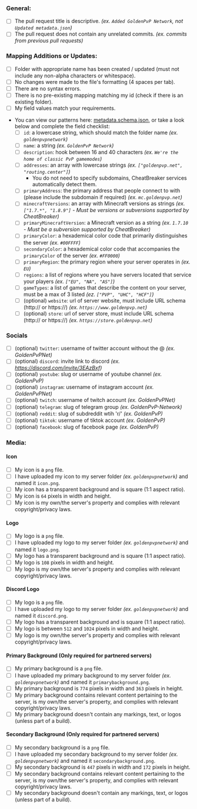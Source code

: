 ### General:
* [ ] The pull request title is descriptive. *(ex. `Added GoldenPvP Network`, not `Updated metadata.json`)*
* [ ] The pull request does not contain any unrelated commits.  *(ex. commits from previous pull requests)*

### Mapping Additions or Updates:
* [ ] Folder with appropriate name has been created / updated (must not include any non-alpha characters or whitespace).
* [ ] No changes were made to the file's formatting (4 spaces per tab).
* [ ] There are no syntax errors.
* [ ] There is no pre-existing mapping matching my id (check if there is an existing folder).
* [ ] My field values match your requirements.
* You can view our patterns here: [metadata.schema.json](https://github.com/CheatBreakerNet/Client-API/blob/master/mappings/metadata.schema.json), or take a look below and complete the field checklist:
  - [ ] `id`: a lowercase string, which should match the folder name *(ex. `goldenpvpnetwork`)*
  - [ ] `name`: a string *(ex. `GoldenPvP Network`)*
  - [ ] `description`: hook between 16 and 40 characters *(ex. `We're the home of classic PvP gamemodes`)* 
  - [ ] `addresses`: an array with lowercase strings *(ex. `["goldenpvp.net", "routing.center"]`)*
    - You do not need to specify subdomains, CheatBreaker services automatically detect them.
  - [ ] `primaryAddress`: the primary address that people connect to with (please include the subdomain if required) *(ex. `mc.goldenpvp.net`)*
  - [ ] `minecraftVersions`: an array with Minecraft versions as strings *(ex. `["1.7.*", "1.8.9"]` - Must be versions or subversions supported by CheatBreaker)*
  - [ ] `primaryMinecraftVersion`: a Minecraft version as a string *(ex. `1.7.10` - Must be a subversion supported by CheatBreaker)*
  - [ ] `primaryColor`: a hexademical color code that primarily distinguishes the server *(ex. `#00FFFF`)* 
  - [ ] `secondaryColor`: a hexademical color code that accompanies the `primaryColor` of the server *(ex. `#FF0000`)*
  - [ ] `primaryRegion`: the primary region where your server operates in *(ex. `EU`)*
  - [ ] `regions`: a list of regions where you have servers located that service your players *(ex. `["EU", "NA", "AS"]`)*
  - [ ] `gameTypes`: a list of games that describe the content on your server, must be a max of 3 listed *(ez. `["PVP", "UHC", "HCF"]`)*
  - [ ] (optional) `website`: url of server website, must include URL schema (http:// or https://) *(ex. `https://www.goldenpvp.net`)*
  - [ ] (optional) `store`: url of server store, must include URL schema (http:// or https://) *(ex. `https://store.goldenpvp.net`)*

### Socials
* [ ] (optional) `twitter`: username of twitter account without the @ *(ex. GoldenPvPNet)*
* [ ] (optional) `discord`: invite link to discord *(ex. https://discord.com/invite/3EAzBxf)*
* [ ] (optional) `youtube`: slug or username of youtube channel *(ex. GoldenPvP)*
* [ ] (optional) `instagram`: username of instagram account *(ex. GoldenPvPNet)*
* [ ] (optional) `twitch`: username of twitch account *(ex. GoldenPvPNet)*
* [ ] (optional) `telegram`: slug of telegram group *(ex. GoldenPvP-Network)*
* [ ] (optional) `reddit`: slug of subdreddit wtih 'r/' *(ex. GoldenPvP)*
* [ ] (optional) `tiktok`: username of tiktok account *(ex. GoldenPvP)*
* [ ] (optional) `facebook`: slug of facebook page *(ex. GoldenPvP)*

### Media:
#### Icon
* [ ] My icon is a `png` file.
* [ ] I have uploaded my icon to my server folder *(ex. `goldenpvpnetwork`)* and named it `icon.png`.
* [ ] My icon has a transparent background and is square (1:1 aspect ratio).
* [ ] My icon is `64` pixels in width and height.
* [ ] My icon is my own/the server's property and complies with relevant copyright/privacy laws.

#### Logo
* [ ] My logo is a `png` file.
* [ ] I have uploaded my logo to my server folder *(ex. `goldenpvpnetwork`)* and named it `logo.png`.
* [ ] My logo has a transparent background and is square (1:1 aspect ratio).
* [ ] My logo is `108` pixels in width and height.
* [ ] My logo is my own/the server's property and complies with relevant copyright/privacy laws.

#### Discord Logo
* [ ] My logo is a `png` file.
* [ ] I have uploaded my logo to my server folder *(ex. `goldenpvpnetwork`)* and named it `discord.png`.
* [ ] My logo has a transparent background and is square (1:1 aspect ratio).
* [ ] My logo is between `512` and `1024` pixels in width and height.
* [ ] My logo is my own/the server's property and complies with relevant copyright/privacy laws.

#### Primary Background (Only required for partnered servers)
* [ ] My primary background is a `png` file.
* [ ] I have uploaded my primary background to my server folder *(ex. `goldenpvpnetwork`)* and named it `primarybackground.png`.
* [ ] My primary background is `774` pixels in width and `363` pixels in height.
* [ ] My primary background contains relevant content pertaining to the server, is my own/the server's property, and complies with relevant copyright/privacy laws.
* [ ] My primary background doesn't contain any markings, text, or logos (unless part of a build).

#### Secondary Background (Only required for partnered servers)
* [ ] My secondary background is a `png` file.
* [ ] I have uploaded my secondary background to my server folder *(ex. `goldenpvpnetwork`)* and named it `secondarybackground.png`.
* [ ] My secondary background is `447` pixels in width and `172` pixels in height.
* [ ] My secondary background contains relevant content pertaining to the server, is my own/the server's property, and complies with relevant copyright/privacy laws.
* [ ] My secondary background doesn't contain any markings, text, or logos (unless part of a build).
